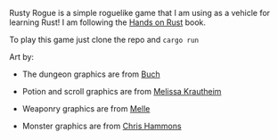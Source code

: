 Rusty Rogue is a simple roguelike game that I am using as a vehicle for learning Rust! I am following the [Hands on Rust](https://pragprog.com/titles/hwrust/hands-on-rust/) book.

To play this game just clone the repo and `cargo run`

Art by:

- The dungeon graphics are from [Buch](https://opengameart.org/content/unfinished-dungeon-tileset)

- Potion and scroll graphics are from [Melissa Krautheim](https://opengameart.org/content/fantasy-magic-set)

- Weaponry graphics are from [Melle](https://opengameart.org/content/fantasy-sword-set)

- Monster graphics are from [Chris Hammons](https://github.com/crawl/tiles)
